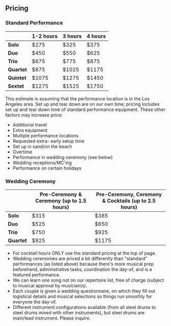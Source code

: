 
## Pricing

### Standard Performance

| |1-2 hours|3 hours|4 hours| 
|----|----|----|----| 
|__Solo__|$275|$325|$375|
|__Duo__|$450|$550|$625|
|__Trio__|$675|$775|$875|
|__Quartet__|$875|$1025|$1175|
|__Quintet__|$1075|$1275|$1450|
|__Sextet__|$1275|$1525|$1750|

This estimate is assuming that the performance location is in the Los Angeles area. Set up and tear down are on our own time; pricing includes set up and tear down time of standard performance equipment.
These other factors may increase price:

* Additional travel
* Extra equipment
* Multiple performance locations
* Requested extra- early setup time
* Set up in sand/on the beach
* Overtime
* Performance in wedding ceremony (see below)
* Wedding receptions/MC'ing
* Performance on certain holidays

### Wedding Ceremony

||Pre-Ceremony & Ceremony (up to 1.5 hours)|Pre-Ceremony, Ceremony & Cocktails (up to 2.5 hours)|
|---|---|---|
|__Solo__|$315|$385|
|__Duo__|$525|$650|
|__Trio__|$750|$925|
|__Quartet__|$925|$1175|

* For cocktail hours ONLY use the standard pricing at
the top of page.
* Wedding ceremonies are priced a bit differently than "standard" performances (as listed above) because there's more musical prep beforehand, administrative tasks, coordination the day-of, and is a featured
performance. 
* We can learn one song not on our repertoire list, free of charge (subject to musical approval by musician(s). 
* Each couple is given a wedding questionnaire, on which they fill out logistical details and musical selections so things run smoothly for everyone the day-of. 
* Different instrument configurations available (from all steel drums to steel drums mixed with other instruments), but steel drums are main/lead instrument. Please inquire.



